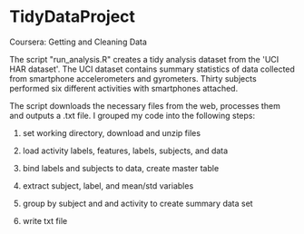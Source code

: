 # TidyDataProject
Coursera: Getting and Cleaning Data

The script "run_analysis.R" creates a tidy analysis dataset from the 'UCI HAR dataset'. The UCI dataset contains summary statistics of data collected from smartphone accelerometers and gyrometers. Thirty subjects performed six different activities with smartphones attached.

The script downloads the necessary files from the web, processes them and outputs a .txt file.
I grouped my code into the following steps:


1. set working directory, download and unzip files

2. load activity labels, features, labels, subjects, and data

3. bind labels and subjects to data, create master table

4. extract subject, label, and mean/std variables

5. group by subject and and activity to create summary data set

6. write txt file

